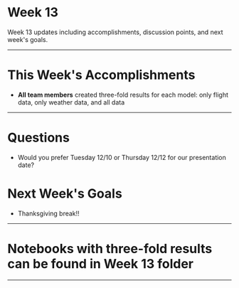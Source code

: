 # Week 13
Week 13 updates including accomplishments, discussion points, and next week's goals.

---

# This Week's Accomplishments

  - **All team members** created three-fold results for each model: only flight data, only weather data, and all data

---

# Questions

 - Would you prefer Tuesday 12/10 or Thursday 12/12 for our presentation date?

# Next Week's Goals

  - Thanksgiving break!!

---

# Notebooks with three-fold results can be found in Week 13 folder

---
